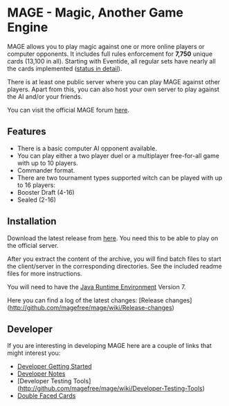 # MAGE - Magic, Another Game Engine

MAGE allows you to play magic against one or more online players or computer opponents. It includes full rules enforcement for **7,750** unique cards (13,100 in all). Starting with Eventide, all regular sets have nearly all the cards implemented ([status in detail](http://ct-magefree.rhcloud.com/stats)).

There is at least one public server where you can play MAGE against other players. Apart from this, you can also host your own server to play against the AI and/or your friends.

You can visit the official MAGE forum [here](http://www.slightlymagic.net/forum/viewforum.php?f=70).

## Features
* There is a basic computer AI opponent available.
* You can play either a two player duel or a multiplayer free-for-all game with up to 10 players.
* Commander format.
* There are two tournament types supported witch can be played with up to 16 players:
 * Booster Draft (4-16)
 * Sealed (2-16)

## Installation
Download the latest release from [here](http://download.magefree.com). You need this to be able to play on the official server.

After you extract the content of the archive, you will find batch files to start the client/server in the corresponding directories. See the included readme files for more instructions.

You will need to have the [Java Runtime Environment](http://java.com/en/) Version 7.

Here you can find a log of the latest changes: [Release changes] (http://github.com/magefree/mage/wiki/Release-changes)

## Developer

If you are interesting in developing MAGE here are a couple of links that might interest you:
* [Developer Getting Started](http://github.com/magefree/mage/wiki/Developer-Getting-Started)
* [Developer Notes](http://github.com/magefree/mage/wiki/Developer-Notes)
* [Developer Testing Tools] (http://github.com/magefree/mage/wiki/Developer-Testing-Tools)
* [Double Faced Cards](http://github.com/magefree/mage/wiki/Double-Faced-Cards)
